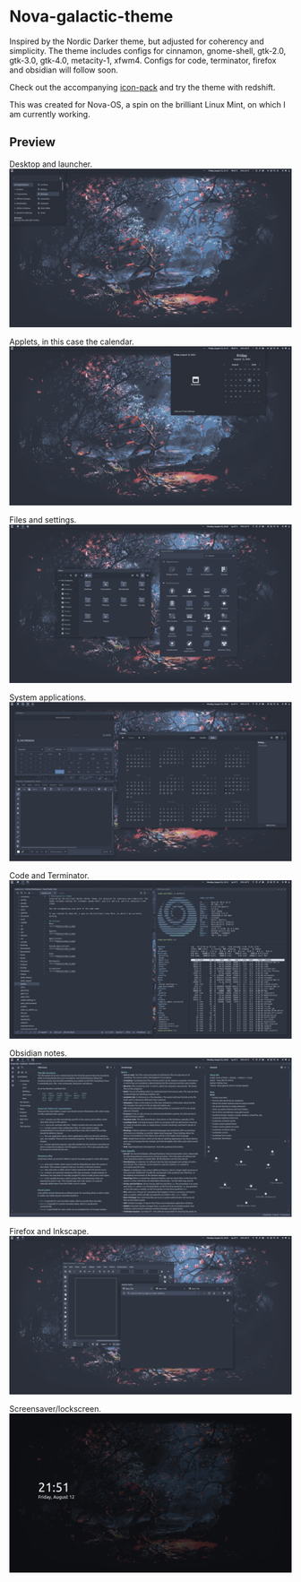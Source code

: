 # Nova-galactic-theme
Inspired by the Nordic Darker theme, but adjusted for coherency and simplicity. The theme includes configs for cinnamon, gnome-shell, gtk-2.0, gtk-3.0, gtk-4.0, metacity-1, xfwm4. Configs for code, terminator, firefox and obsidian will follow soon.

Check out the accompanying [icon-pack](https://github.com/NicklasVraa/Nova-galactic-icons) and try the theme with redshift.

This was created for Nova-OS, a spin on the brilliant Linux Mint, on which I am currently working.

## Preview
Desktop and launcher.
![alt](meta/desktop.png)

Applets, in this case the calendar.
![alt](meta/applet.png)

Files and settings.
![alt](meta/files_settings.png)

System applications.
![alt](meta/os_apps.png)

Code and Terminator.
![alt](meta/code_term.png)

Obsidian notes.
![alt](meta/obsidian.png)

Firefox and Inkscape.
![alt](meta/browser_inkscape.png)

Screensaver/lockscreen.
![alt](meta/lock.png)
